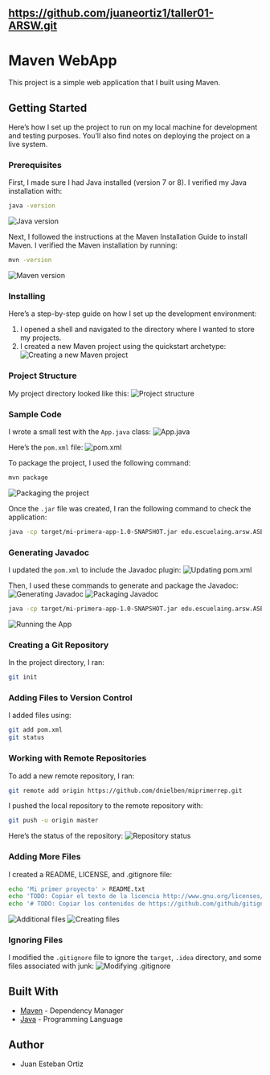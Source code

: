 https://github.com/juaneortiz1/taller01-ARSW.git
---

# Maven WebApp

This project is a simple web application that I built using Maven.

## Getting Started

Here’s how I set up the project to run on my local machine for development and testing purposes. You’ll also find notes on deploying the project on a live system.

### Prerequisites

First, I made sure I had Java installed (version 7 or 8). I verified my Java installation with:

```sh
java -version
```
![Java version](https://github.com/juaneortiz1/taller01-ARSW/assets/97971732/79bc5001-7759-4c98-8774-8957ce897361)

Next, I followed the instructions at the Maven Installation Guide to install Maven. I verified the Maven installation by running:

```sh
mvn -version
```
![Maven version](https://github.com/juaneortiz1/taller01-ARSW/assets/97971732/29695be0-b817-4c3f-afcd-493a42ffe908)

### Installing

Here’s a step-by-step guide on how I set up the development environment:

1. I opened a shell and navigated to the directory where I wanted to store my projects.
2. I created a new Maven project using the quickstart archetype:
![Creating a new Maven project](https://github.com/juaneortiz1/taller01-ARSW/assets/97971732/57eb9165-8dfe-4b1d-83f0-1a819a1d6e9c)

### Project Structure

My project directory looked like this:
![Project structure](https://github.com/juaneortiz1/taller01-ARSW/assets/97971732/1763d4f0-f47e-4967-8ea9-e32687c1b9d9)

### Sample Code

I wrote a small test with the `App.java` class:
![App.java](https://github.com/juaneortiz1/taller01-ARSW/assets/97971732/cc631bc8-ff45-4c4e-a925-fab452cd771e)

Here’s the `pom.xml` file:
![pom.xml](https://github.com/juaneortiz1/taller01-ARSW/assets/97971732/dca5162f-fde4-40ad-94f6-8a57e95615dc)

To package the project, I used the following command:
```sh
mvn package
```
![Packaging the project](https://github.com/juaneortiz1/taller01-ARSW/assets/97971732/b682b061-5aec-4bfd-8232-0811d02aaca2)

Once the `.jar` file was created, I ran the following command to check the application:
```sh
java -cp target/mi-primera-app-1.0-SNAPSHOT.jar edu.escuelaing.arsw.ASE.app.App
```

### Generating Javadoc

I updated the `pom.xml` to include the Javadoc plugin:
![Updating pom.xml](https://github.com/juaneortiz1/taller01-ARSW/assets/97971732/0b2cf00f-e1fc-4d92-8ddb-ebb5b0a79051)

Then, I used these commands to generate and package the Javadoc:
![Generating Javadoc](https://github.com/juaneortiz1/taller01-ARSW/assets/97971732/938d6204-6783-4f91-b624-06b8747240a9)
![Packaging Javadoc](https://github.com/juaneortiz1/taller01-ARSW/assets/97971732/fdaed66f-7086-4ee8-9e3e-d9f5e4624df1)
```sh
java -cp target/mi-primera-app-1.0-SNAPSHOT.jar edu.escuelaing.arsw.ASE.app.App
```
![Running the App](https://github.com/juaneortiz1/taller01-ARSW/assets/97971732/56d1694b-8d10-49ce-a8fa-0eff54cd5223)

### Creating a Git Repository

In the project directory, I ran:
```sh
git init
```

### Adding Files to Version Control

I added files using:
```sh
git add pom.xml
git status
```

### Working with Remote Repositories

To add a new remote repository, I ran:
```sh
git remote add origin https://github.com/dnielben/miprimerrep.git
```

I pushed the local repository to the remote repository with:
```sh
git push -u origin master
```
Here’s the status of the repository:
![Repository status](https://github.com/juaneortiz1/taller01-ARSW/assets/97971732/f8715fb1-dac9-4219-aae5-e81c7070769f)

### Adding More Files

I created a README, LICENSE, and .gitignore file:
```sh
echo 'Mi primer proyecto' > README.txt
echo 'TODO: Copiar el texto de la licencia http://www.gnu.org/licenses/gpl.html' > LICENSE.txt
echo '# TODO: Copiar los contenidos de https://github.com/github/gitignore/blob/master/Java.gitignore' > .gitignore
```
![Additional files](https://github.com/juaneortiz1/taller01-ARSW/assets/97971732/005f30b5-3440-413e-bb08-fa8e155a1dc7)
![Creating files](https://github.com/juaneortiz1/taller01-ARSW/assets/97971732/615f4511-a11b-412d-bf51-1bc3c58c6fb3)

### Ignoring Files

I modified the `.gitignore` file to ignore the `target`, `.idea` directory, and some files associated with junk:
![Modifying .gitignore](https://github.com/juaneortiz1/taller01-ARSW/assets/97971732/a574821e-0c3f-42b0-aa48-97708a37068e)

## Built With

* [Maven](https://maven.apache.org/) - Dependency Manager
* [Java](https://www.oracle.com/java/technologies/) - Programming Language

## Author

* Juan Esteban Ortiz
